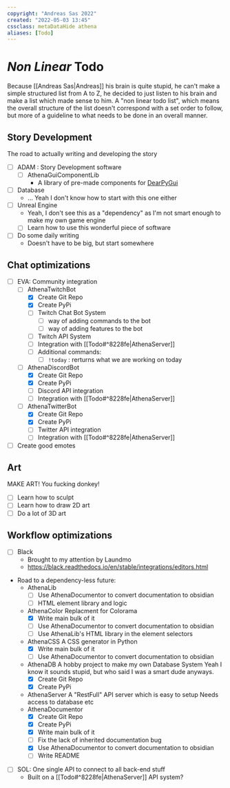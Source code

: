 ```yaml
---
copyright: "Andreas Sas 2022"
created: "2022-05-03 13:45"
cssclass: metaDataHide athena
aliases: [Todo]
---
```


# *Non Linear* Todo
Because [[Andreas Sas|Andreas]] his brain is quite stupid, he can't make a simple structured list from A to Z, he decided to just listen to his brain and make a list which made sense to him. A "non linear todo list", which means the overall structure of the list doesn't correspond with a set order to follow, but more of a guideline to what needs to be done in an overall manner.

## Story Development
The road to actually writing and developing the story
- [ ] ADAM : Story Development software
    - [ ] <span class="todo_project">AthenaGuiComponentLib</span>
        - A library of pre-made components for [DearPyGui](https://github.com/hoffstadt/DearPyGui)
- [ ] Database
    - ... Yeah I don't know how to start with this one either
- [ ] Unreal Engine
    - Yeah, I don't see this as a "dependency" as I'm not smart enough to make my own game engine
    - [ ] Learn how to use this wonderful piece of software
- [ ] Do some daily writing
    - Doesn't have to be big, but start somewhere

## Chat optimizations
- [ ] EVA: Community integration
    - [ ] <span class="todo_project">AthenaTwitchBot</span>
        -  [x] Create Git Repo
        -  [x] Create PyPi 
        - [ ] Twitch Chat Bot System
            -  [ ] way of adding commands to the bot
            -  [ ] way of adding features to the bot
        - [ ] Twitch API System
        - [ ] Integration with [[Todo#^8228fe|AthenaServer]]
        - [ ] Additional commands:
            - [ ] `!today` : rerturns what we are working on today
    - [ ] <span class="todo_project">AthenaDiscordBot</span>
        -  [x] Create Git Repo
        -  [x] Create PyPi 
        - [ ] Discord API integration
        - [ ] Integration with [[Todo#^8228fe|AthenaServer]]
    - [ ] <span class="todo_project">AthenaTwitterBot</span>
        -  [x] Create Git Repo
        -  [x] Create PyPi 
        - [ ] Twitter API integration
        - [ ] Integration with [[Todo#^8228fe|AthenaServer]]
- [ ] Create good emotes

## Art
MAKE ART! You fucking donkey!
- [ ] Learn how to sculpt
- [ ] Learn how to draw 2D art
- [ ] Do a lot of 3D art

## Workflow optimizations
- [ ] Black
    - Brought to my attention by Laundmo
    -  https://black.readthedocs.io/en/stable/integrations/editors.html

-  Road to a dependency-less future:
     -  <span class="todo_project">AthenaLib</span>
        -  [ ] Use AthenaDocumentor to convert documentation to obsidian
        -  [ ] HTML element library and logic
    -  <span class="todo_project">AthenaColor</span>
       Replacment for Colorama
        -  [x] Write main bulk of it
        -  [ ] Use AthenaDocumentor to convert documentation to obsidian
        -  [ ] Use AthenaLib's HTML library in the element selectors
    -  <span class="todo_project">AthenaCSS</span>
       A CSS generator in Python
        -  [x] Write main bulk of it
        -  [ ] Use AthenaDocumentor to convert documentation to obsidian
    -  <span class="todo_project">AthenaDB</span> 
        A hobby project to make my own Database System
        Yeah I know it sounds stupid, but who said I was a smart dude anyways.
        -  [x] Create Git Repo
        -  [x] Create PyPi 
    -  <span class="todo_project">AthenaServer</span>
        A "RestFull" API server which is easy to setup
        Needs access to database etc
    -  <span class="todo_project">AthenaDocumentor</span>
        -  [x] Create Git Repo
        -  [x] Create PyPi 
        -  [x] Write main bulk of it
        -  [ ] Fix the lack of inherited documentation bug
        -  [x] Use AthenaDocumentor to convert documentation to obsidian
        -  [ ] Write README
-  [ ] SOL: One single API to connect to all back-end stuff
    -  Built on a [[Todo#^8228fe|AthenaServer]] API system?